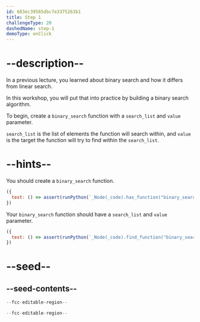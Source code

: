 ```yaml
---
id: 683ec39565dbc7e3375263b1
title: Step 1
challengeType: 20
dashedName: step-1
demoType: onClick
---
```


# --description--

In a previous lecture, you learned about binary search and how it differs from linear search.

In this workshop, you will put that into practice by building a binary search algorithm.

To begin, create a `binary_search` function with a `search_list` and `value` parameter.

`search_list` is the list of elements the function will search within, and `value` is the target the function will try to find within the `search_list`.

# --hints--

You should create a `binary_search` function.

```js
({ 
  test: () => assert(runPython(`_Node(_code).has_function("binary_search")`)) 
})
```

Your `binary_search` function should have a `search_list` and `value` parameter.

```js
({ 
  test: () => assert(runPython(`_Node(_code).find_function("binary_search").has_args("search_list, value")`)) 
})
```

# --seed--

## --seed-contents--

```py
--fcc-editable-region--

--fcc-editable-region--
```

